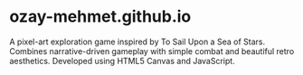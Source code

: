 # ozay-mehmet.github.io
A pixel-art exploration game inspired by To Sail Upon a Sea of Stars. Combines narrative-driven gameplay with simple combat and beautiful retro aesthetics. Developed using HTML5 Canvas and JavaScript.
